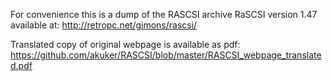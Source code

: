 For convenience this is a dump of the RASCSI archive RaSCSI version 1.47 available at:
http://retropc.net/gimons/rascsi/

Translated copy of original webpage is available as pdf:
https://github.com/akuker/RASCSI/blob/master/RASCSI_webpage_translated.pdf

